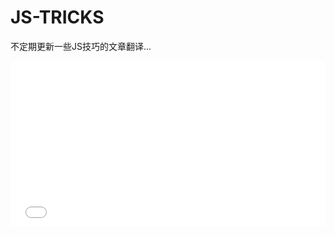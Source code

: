 # JS-TRICKS

不定期更新一些JS技巧的文章翻译...

<iframe height='265' scrolling='no' title='test' src='//codepen.io/freedom93/embed/LdXOYo/?height=265&theme-id=0&default-tab=js,result&embed-version=2' frameborder='no' allowtransparency='true' allowfullscreen='true' style='width: 100%;'>See the Pen <a href='https://codepen.io/freedom93/pen/LdXOYo/'>test</a> by freedom (<a href='https://codepen.io/freedom93'>@freedom93</a>) on <a href='https://codepen.io'>CodePen</a>.
</iframe>




